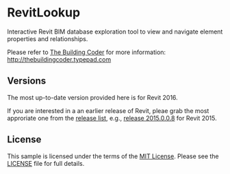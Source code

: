 # RevitLookup

Interactive Revit BIM database exploration tool to view and navigate element properties and relationships.

Please refer to [The Building Coder](http://thebuildingcoder.typepad.com) for more information: http://thebuildingcoder.typepad.com



## Versions

The most up-to-date version provided here is for Revit 2016.

If you are interested in a an earlier release of Revit, pleae grab the most approriate one from the
[release list](https://github.com/jeremytammik/RevitLookup/releases), e.g.,
[release 2015.0.0.8](https://github.com/jeremytammik/RevitLookup/releases/tag/2015.0.0.8) for Revit 2015.



## License

This sample is licensed under the terms of the [MIT License](http://opensource.org/licenses/MIT). Please see the [LICENSE](LICENSE) file for full details.
